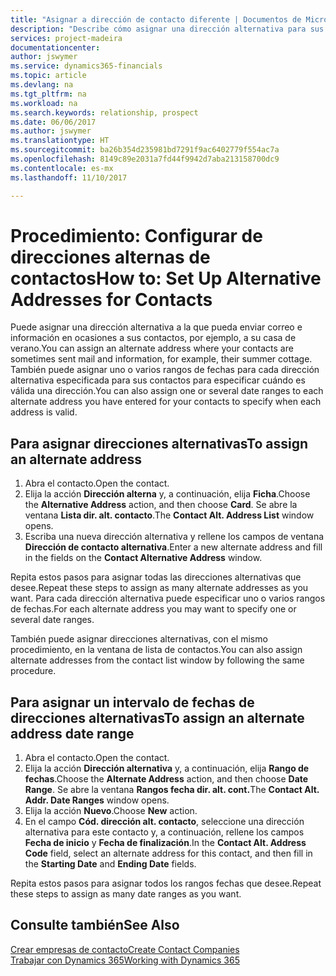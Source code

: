 ```yaml
---
title: "Asignar a dirección de contacto diferente | Documentos de Microsoft"
description: "Describe cómo asignar una dirección alternativa para sus contactos o clientes potenciales, a la que a veces se envía información."
services: project-madeira
documentationcenter: 
author: jswymer
ms.service: dynamics365-financials
ms.topic: article
ms.devlang: na
ms.tgt_pltfrm: na
ms.workload: na
ms.search.keywords: relationship, prospect
ms.date: 06/06/2017
ms.author: jswymer
ms.translationtype: HT
ms.sourcegitcommit: ba26b354d235981bd7291f9ac6402779f554ac7a
ms.openlocfilehash: 8149c89e2031a7fd44f9942d7aba213158700dc9
ms.contentlocale: es-mx
ms.lasthandoff: 11/10/2017

---
```

# <a name="how-to-set-up-alternative-addresses-for-contacts"></a><span data-ttu-id="e371e-103">Procedimiento: Configurar de direcciones alternas de contactos</span><span class="sxs-lookup"><span data-stu-id="e371e-103">How to: Set Up Alternative Addresses for Contacts</span></span>
<span data-ttu-id="e371e-104">Puede asignar una dirección alternativa a la que pueda enviar correo e información en ocasiones a sus contactos, por ejemplo, a su casa de verano.</span><span class="sxs-lookup"><span data-stu-id="e371e-104">You can assign an alternate address where your contacts are sometimes sent mail and information, for example, their summer cottage.</span></span> <span data-ttu-id="e371e-105">También puede asignar uno o varios rangos de fechas para cada dirección alternativa especificada para sus contactos para especificar cuándo es válida una dirección.</span><span class="sxs-lookup"><span data-stu-id="e371e-105">You can also assign one or several date ranges to each alternate address you have entered for your contacts to specify when each address is valid.</span></span>

## <a name="to-assign-an-alternate-address"></a><span data-ttu-id="e371e-106">Para asignar direcciones alternativas</span><span class="sxs-lookup"><span data-stu-id="e371e-106">To assign an alternate address</span></span>
1. <span data-ttu-id="e371e-107">Abra el contacto.</span><span class="sxs-lookup"><span data-stu-id="e371e-107">Open the contact.</span></span>
2. <span data-ttu-id="e371e-108">Elija la acción **Dirección alterna** y, a continuación, elija **Ficha**.</span><span class="sxs-lookup"><span data-stu-id="e371e-108">Choose the **Alternative Address** action, and then choose **Card**.</span></span> <span data-ttu-id="e371e-109">Se abre la ventana **Lista dir. alt. contacto**.</span><span class="sxs-lookup"><span data-stu-id="e371e-109">The **Contact Alt. Address List** window opens.</span></span>
3. <span data-ttu-id="e371e-110">Escriba una nueva dirección alternativa y rellene los campos de ventana **Dirección de contacto alternativa**.</span><span class="sxs-lookup"><span data-stu-id="e371e-110">Enter a new alternate address and fill in the fields on the **Contact Alternative Address** window.</span></span>

<span data-ttu-id="e371e-111">Repita estos pasos para asignar todas las direcciones alternativas que desee.</span><span class="sxs-lookup"><span data-stu-id="e371e-111">Repeat these steps to assign as many alternate addresses as you want.</span></span> <span data-ttu-id="e371e-112">Para cada dirección alternativa puede especificar uno o varios rangos de fechas.</span><span class="sxs-lookup"><span data-stu-id="e371e-112">For each alternate address you may want to specify one or several date ranges.</span></span>

<span data-ttu-id="e371e-113">También puede asignar direcciones alternativas, con el mismo procedimiento, en la ventana de lista de contactos.</span><span class="sxs-lookup"><span data-stu-id="e371e-113">You can also assign alternate addresses from the contact list window by following the same procedure.</span></span>

## <a name="to-assign-an-alternate-address-date-range"></a><span data-ttu-id="e371e-114">Para asignar un intervalo de fechas de direcciones alternativas</span><span class="sxs-lookup"><span data-stu-id="e371e-114">To assign an alternate address date range</span></span>
1. <span data-ttu-id="e371e-115">Abra el contacto.</span><span class="sxs-lookup"><span data-stu-id="e371e-115">Open the contact.</span></span>
2. <span data-ttu-id="e371e-116">Elija la acción **Dirección alternativa** y, a continuación, elija **Rango de fechas**.</span><span class="sxs-lookup"><span data-stu-id="e371e-116">Choose the **Alternate Address** action, and then choose **Date Range**.</span></span> <span data-ttu-id="e371e-117">Se abre la ventana **Rangos fecha dir. alt. cont.**</span><span class="sxs-lookup"><span data-stu-id="e371e-117">The **Contact Alt. Addr. Date Ranges** window opens.</span></span>
3. <span data-ttu-id="e371e-118">Elija la acción **Nuevo**.</span><span class="sxs-lookup"><span data-stu-id="e371e-118">Choose **New** action.</span></span>
4. <span data-ttu-id="e371e-119">En el campo **Cód. dirección alt. contacto**, seleccione una dirección alternativa para este contacto y, a continuación, rellene los campos **Fecha de inicio** y **Fecha de finalización**.</span><span class="sxs-lookup"><span data-stu-id="e371e-119">In the **Contact Alt. Address Code** field, select an alternate address for this contact, and then fill in the **Starting Date** and **Ending Date** fields.</span></span>

<span data-ttu-id="e371e-120">Repita estos pasos para asignar todos los rangos fechas que desee.</span><span class="sxs-lookup"><span data-stu-id="e371e-120">Repeat these steps to assign as many date ranges as you want.</span></span>

## <a name="see-also"></a><span data-ttu-id="e371e-121">Consulte también</span><span class="sxs-lookup"><span data-stu-id="e371e-121">See Also</span></span>
[<span data-ttu-id="e371e-122">Crear empresas de contacto</span><span class="sxs-lookup"><span data-stu-id="e371e-122">Create Contact Companies</span></span>](marketing-create-contact-companies.md)  
[<span data-ttu-id="e371e-123">Trabajar con Dynamics 365</span><span class="sxs-lookup"><span data-stu-id="e371e-123">Working with Dynamics 365</span></span>](ui-work-product.md)

